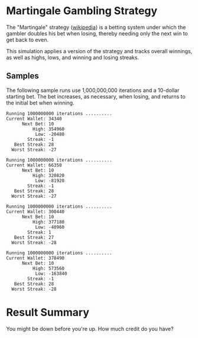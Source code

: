 # Martingale Gambling Strategy

The "Martingale" strategy ([wikipedia](https://en.wikipedia.org/wiki/Martingale_(betting_system))) is a betting system under which the gambler doubles his bet when losing, thereby needing only the next win to get back to even.

This simulation applies a version of the strategy and tracks overall winnings, as well as highs, lows, and winning and losing streaks.


## Samples

The following sample runs use 1,000,000,000 iterations and a 10-dollar starting bet. The bet increases, as necessary, when losing, and returns to the initial bet when winning.


```
Running 1000000000 iterations ..........
Current Wallet: 34340
      Next Bet: 10
          High: 354960
           Low: -20480
        Streak: -1
   Best Streak: 28
  Worst Streak: -27
```

```
Running 1000000000 iterations ..........
Current Wallet: 66350
      Next Bet: 10
          High: 320820
           Low: -81920
        Streak: -1
   Best Streak: 28
  Worst Streak: -27
```

```
Running 1000000000 iterations ..........
Current Wallet: 300440
      Next Bet: 10
          High: 377180
           Low: -40960
        Streak: 1
   Best Streak: 27
  Worst Streak: -28
```

```
Running 1000000000 iterations ..........
Current Wallet: 378490
      Next Bet: 10
          High: 573560
           Low: -163840
        Streak: -1
   Best Streak: 28
  Worst Streak: -28
```


# Result Summary

You might be down before you're up. How much credit do you have?

